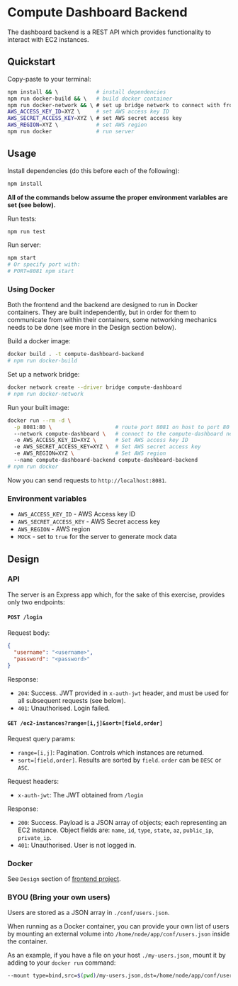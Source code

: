 # Compute Dashboard Backend

The dashboard backend is a REST API which provides functionality to interact
with EC2 instances.

## Quickstart

Copy-paste to your terminal:

```sh
npm install && \            # install dependencies
npm run docker-build && \   # build docker container
npm run docker-network && \ # set up bridge network to connect with frontend
AWS_ACCESS_KEY_ID=XYZ \     # set AWS access key ID
AWS_SECRET_ACCESS_KEY=XYZ \ # set AWS secret access key
AWS_REGION=XYZ \            # set AWS region
npm run docker              # run server
```

## Usage

Install dependencies (do this before each of the following):

```sh
npm install
```

**All of the commands below assume the proper environment variables are set
(see below).**

Run tests:

```sh
npm run test
```

Run server:

```sh
npm start
# Or specify port with:
# PORT=8081 npm start
```

### Using Docker

Both the frontend and the backend are designed to run in Docker containers.
They are built independently, but in order for them to communicate from within
their containers, some networking mechanics needs to be done (see more in the
Design section below).

Build a docker image:

```sh
docker build . -t compute-dashboard-backend
# npm run docker-build
```

Set up a network bridge:

```sh
docker network create --driver bridge compute-dashboard
# npm run docker-network
```

Run your built image:

```sh
docker run --rm -d \
  -p 8081:80 \                    # route port 8081 on host to port 80
  --network compute-dashboard \   # connect to the compute-dashboard network
  -e AWS_ACCESS_KEY_ID=XYZ \      # Set AWS access key ID
  -e AWS_SECRET_ACCESS_KEY=XYZ \  # Set AWS secret access key
  -e AWS_REGION=XYZ \             # Set AWS region
  --name compute-dashboard-backend compute-dashboard-backend
# npm run docker
```

Now you can send requests to `http://localhost:8081`.

### Environment variables

- `AWS_ACCESS_KEY_ID` - AWS Access key ID
- `AWS_SECRET_ACCESS_KEY` - AWS Secret access key
- `AWS_REGION` - AWS region
- `MOCK` - set to `true` for the server to generate mock data

## Design

### API

The server is an Express app which, for the sake of this exercise, provides
only two endpoints:

#### `POST /login`

Request body:

```json
{
  "username": "<username>",
  "password": "<password>"
}
```

Response:

- `204`: Success. JWT provided in `x-auth-jwt` header, and must be used for
  all subsequent requests (see below).
- `401`: Unauthorised. Login failed.

#### `GET /ec2-instances?range=[i,j]&sort=[field,order]`

Request query params:

- `range=[i,j]`: Pagination. Controls which instances are returned.
- `sort=[field,order]`. Results are sorted by `field`. `order` can be
  `DESC` or `ASC`.

Request headers:

- `x-auth-jwt`: The JWT obtained from `/login`

Response:

- `200`: Success. Payload is a JSON array of objects; each representing an EC2
  instance. Object fields are: `name`, `id`, `type`, `state`, `az`, `public_ip`,
  `private_ip`.
- `401`: Unauthorised. User is not logged in.

### Docker

See `Design` section of [frontend project](https://github.com/EyalAr/compute-dashboard-backend).

### BYOU (Bring your own users)

Users are stored as a JSON array in `./conf/users.json`.

When running as a Docker container, you can provide your own list of users
by mounting an external volume into `/home/node/app/conf/users.json` inside
the container.

As an example, if you have a file on your host `./my-users.json`, mount it by
adding to your `docker run` command:

```sh
--mount type=bind,src=$(pwd)/my-users.json,dst=/home/node/app/conf/users.json,readonly
```
